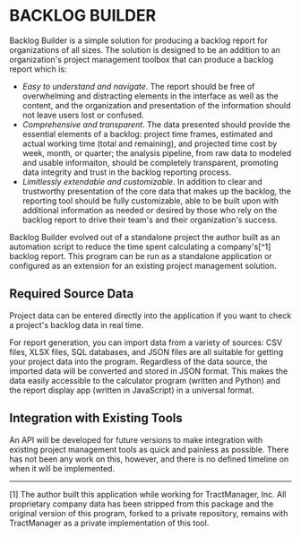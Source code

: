 # BACKLOG BUILDER

Backlog Builder is a simple solution for producing a backlog report for organizations of all sizes. The solution is designed to be an addition to an organization's project management toolbox that can produce a backlog report which is:

- _Easy to understand and navigate_. The report should be free of overwhelming and distracting elements in the interface as well as the content, and the organization and presentation of the information should not leave users lost or confused.
- _Comprehensive and transparent_. The data presented should provide the essential elements of a backlog: project time frames, estimated and actual working time (total and remaining), and projected time cost by week, month, or quarter; the analysis pipeline, from raw data to modeled and usable informaiton, should be completely transparent, promoting data integrity and trust in the backlog reporting process.
- _Limitlessly extendable and customizable_. In addition to clear and trustworthy presentation of the core data that makes up the backlog, the reporting tool should be fully customizable, able to be built upon with additional information as needed or desired by those who rely on the backlog report to drive their team's and their organization's success.

Backlog Builder evolved out of a standalone project the author built as an automation script to reduce the time spent calculating a company's[^1] backlog report. This program can be run as a standalone application or configured as an extension for an existing project management solution.

## Required Source Data

Project data can be entered directly into the application if you want to check a project's backlog data in real time. 

For report generation, you can import data from a variety of sources: CSV files, XLSX files, SQL databases, and JSON files are all suitable for getting your project data into the program. Regardless of the data source, the imported data will be converted and stored in JSON format. This makes the data easily accessible to the calculator program (written and Python) and the report display app (written in JavaScript) in a universal format.

## Integration with Existing Tools

An API will be developed for future versions to make integration with existing project management tools as quick and painless as possible. There has not been any work on this, however, and there is no defined timeline on when it will be implemented.


____
[1] The author built this application while working for TractManager, Inc. All proprietary company data has been stripped from this package and the original version of this program, forked to a private repository, remains with TractManager as a private implementation of this tool.